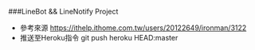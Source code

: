 ###LineBot && LineNotify Project
- 參考來源 https://ithelp.ithome.com.tw/users/20122649/ironman/3122
- 推送至Heroku指令 git push heroku HEAD:master